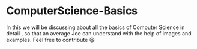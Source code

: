 # ComputerScience-Basics

In this we will be discussing about all the basics of Computer Science in detail , so that an average Joe can understand with the help of images and examples.
Feel free to contribute 😃

